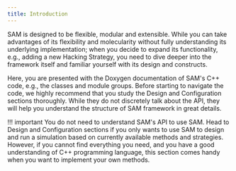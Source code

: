 ```yaml
---
title: Introduction
---
```


SAM is designed to be flexible, modular and extensible. While you can take advantages of its flexibility and molecularity without fully understanding its underlying implementation; when you decide to expand its functionality, e.g., adding a new Hacking Strategy, you need to dive deeper into the framework itself and familiar yourself with its design and constructs. 

Here, you are presented with the Doxygen documentation of SAM's C++ code, e.g., the classes and module groups. Before starting to navigate the code, we highly recommend that you study the Design and Configuration sections thoroughly. While they do not discretely talk about the API, they will help you understand the structure of SAM framework in great details.

!!! important
	You do not need to understand SAM's API to use SAM. Head to Design and Configuration sections if you only wants to use SAM to design and run a simulation based on currently available methods and strategies. However, if you cannot find everything you need, and you have a good understanding of C++ programming language, this section comes handy when you want to implement your own methods.
